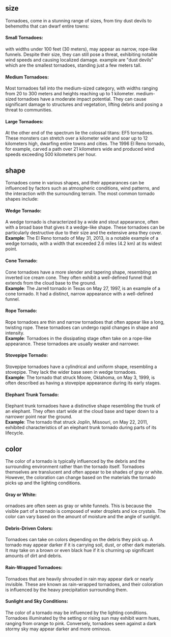 ## size
Tornadoes, come in a stunning range of sizes, from tiny dust devils to behemoths that can dwarf entire towns:

#### Small Tornadoes:
with widths under 100 feet (30 meters), may appear as narrow, rope-like funnels. Despite their size, they can still pose a threat, exhibiting notable wind speeds and causing localized damage. example are "dust devils" which are the smallest tornadoes, standing just a few meters tall.

#### Medium Tornadoes:
Most tornadoes fall into the medium-sized category, with widths ranging from 20 to 300 meters and heights reaching up to 1 kilometer. medium-sized tornadoes have a moderate impact potential. They can cause significant damage to structures and vegetation, lifting debris and posing a threat to communities.

#### Large Tornadoes:
At the other end of the spectrum lie the colossal titans: EF5 tornadoes. These monsters can stretch over a kilometer wide and soar up to 12 kilometers high, dwarfing entire towns and cities. The 1996 El Reno tornado, for example, carved a path over 21 kilometers wide and produced wind speeds exceeding 500 kilometers per hour.

## shape
Tornadoes come in various shapes, and their appearances can be influenced by factors such as atmospheric conditions, wind patterns, and the interaction with the surrounding terrain. The most common tornado shapes include:

#### Wedge Tornado:
A wedge tornado is characterized by a wide and stout appearance, often with a broad base that gives it a wedge-like shape. These tornadoes can be particularly destructive due to their size and the extensive area they cover.      
**Example**: The El Reno tornado of May 31, 2013, is a notable example of a wedge tornado, with a width that exceeded 2.6 miles (4.2 km) at its widest point.

#### Cone Tornado:
Cone tornadoes have a more slender and tapering shape, resembling an inverted ice cream cone. They often exhibit a well-defined funnel that extends from the cloud base to the ground.    
**Example**: The Jarrell tornado in Texas on May 27, 1997, is an example of a cone tornado. It had a distinct, narrow appearance with a well-defined funnel.

#### Rope Tornado:
Rope tornadoes are thin and narrow tornadoes that often appear like a long, twisting rope. These tornadoes can undergo rapid changes in shape and intensity.    
**Example**: Tornadoes in the dissipating stage often take on a rope-like appearance. These tornadoes are usually weaker and narrower.

#### Stovepipe Tornado:
Stovepipe tornadoes have a cylindrical and uniform shape, resembling a stovepipe. They lack the wider base seen in wedge tornadoes.    
**Example**: The tornado that struck Moore, Oklahoma, on May 3, 1999, is often described as having a stovepipe appearance during its early stages.

#### Elephant Trunk Tornado:
Elephant trunk tornadoes have a distinctive shape resembling the trunk of an elephant. They often start wide at the cloud base and taper down to a narrower point near the ground.     
**Example**: The tornado that struck Joplin, Missouri, on May 22, 2011, exhibited characteristics of an elephant trunk tornado during parts of its lifecycle.

## color
The color of a tornado is typically influenced by the debris and the surrounding environment rather than the tornado itself. Tornadoes themselves are translucent and often appear to be shades of gray or white. However, the coloration can change based on the materials the tornado picks up and the lighting conditions.

#### Gray or White:
ornadoes are often seen as gray or white funnels. This is because the visible part of a tornado is composed of water droplets and ice crystals. The color can vary based on the amount of moisture and the angle of sunlight.

#### Debris-Driven Colors:
Tornadoes can take on colors depending on the debris they pick up. A tornado may appear darker if it is carrying soil, dust, or other dark materials. It may take on a brown or even black hue if it is churning up significant amounts of dirt and debris.

#### Rain-Wrapped Tornadoes:
Tornadoes that are heavily shrouded in rain may appear dark or nearly invisible. These are known as rain-wrapped tornadoes, and their coloration is influenced by the heavy precipitation surrounding them.

#### Sunlight and Sky Conditions:
The color of a tornado may be influenced by the lighting conditions. Tornadoes illuminated by the setting or rising sun may exhibit warm hues, ranging from orange to pink. Conversely, tornadoes seen against a dark stormy sky may appear darker and more ominous.